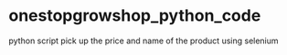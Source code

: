 # onestopgrowshop_python_code
python script pick up the price and name of the product using selenium 
